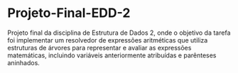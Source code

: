 # Projeto-Final-EDD-2
Projeto final da disciplina de Estrutura de Dados 2, onde o objetivo da tarefa foi implementar  um resolvedor de expressões aritméticas que utiliza estruturas de árvores para representar e avaliar as expressões matemáticas, incluindo variáveis anteriormente atribuídas e parênteses aninhados.
